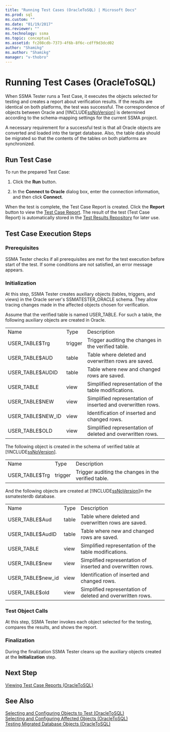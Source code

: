```yaml
---
title: "Running Test Cases (OracleToSQL) | Microsoft Docs"
ms.prod: sql
ms.custom: ""
ms.date: "01/19/2017"
ms.reviewer: ""
ms.technology: ssma
ms.topic: conceptual
ms.assetid: fc208cdb-7373-4f6b-8f6c-cdff9d3dcd02
author: "Shamikg"
ms.author: "Shamikg"
manager: "v-thobro"
---
```

# Running Test Cases (OracleToSQL)
When SSMA Tester runs a Test Case, it executes the objects selected for testing and creates a report about verification results. If the results are identical on both platforms, the test was successful. The correspondence of objects between Oracle and [!INCLUDE[ssNoVersion](../../includes/ssnoversion-md.md)] is determined according to the schema-mapping settings for the current SSMA project.  
  
A necessary requirement for a successful test is that all Oracle objects are converted and loaded into the target database. Also, the table data should be migrated so that the contents of the tables on both platforms are synchronized.  
  
## Run Test Case  
To run the prepared Test Case:  
  
1.  Click the **Run** button.  
  
2.  In the **Connect to Oracle** dialog box, enter the connection information, and then click **Connect**.  
  
When the test is complete, the Test Case Report is created. Click the **Report** button to view the [Test Case Report](viewing-test-case-reports-oracletosql.md). The result of the test (Test Case Report) is automatically stored in the [Test Results Repository](using-test-repositories-oracletosql.md) for later use.  
  
## Test Case Execution Steps  
  
### Prerequisites  
SSMA Tester checks if all prerequisites are met for the test execution before start of the test. If some conditions are not satisfied, an error message appears.  
  
### Initialization  
At this step, SSMA Tester creates auxiliary objects (tables, triggers, and views) in the Oracle server's SSMATESTER_ORACLE schema. They allow tracing changes made in the affected objects chosen for verification.  
  
Assume that the verified table is named USER_TABLE. For such a table, the following auxiliary objects are created in Oracle.  
  
||||  
|-|-|-|  
|Name|Type|Description|  
|USER_TABLE$Trg|trigger|Trigger auditing the changes in the verified table.|  
|USER_TABLE$AUD|table|Table where deleted and overwritten rows are saved.|  
|USER_TABLE$AUDID|table|Table where new and changed rows are saved.|  
|USER_TABLE|view|Simplified representation of the table modifications.|  
|USER_TABLE$NEW|view|Simplified representation of inserted and overwritten rows.|  
|USER_TABLE$NEW_ID|view|Identification of inserted and changed rows.|  
|USER_TABLE$OLD|view|Simplified representation of deleted and overwritten rows.|  
  
The following object is created in the schema of verified table at [!INCLUDE[ssNoVersion](../../includes/ssnoversion-md.md)].  
  
||||  
|-|-|-|  
|Name|Type|Description|  
|USER_TABLE$Trg|trigger|Trigger auditing the changes in the verified table.|  
  
And the following objects are created at [!INCLUDE[ssNoVersion](../../includes/ssnoversion-md.md)]in the ssmatesterdb database.  
  
||||  
|-|-|-|  
|Name|Type|Description|  
|USER_TABLE$Aud|table|Table where deleted and overwritten rows are saved.|  
|USER_TABLE$AudID|table|Table where new and changed rows are saved.|  
|USER_TABLE|view|Simplified representation of the table modifications.|  
|USER_TABLE$new|view|Simplified representation of inserted and overwritten rows.|  
|USER_TABLE$new_id|view|Identification of inserted and changed rows.|  
|USER_TABLE$old|view|Simplified representation of deleted and overwritten rows.|  
  
### Test Object Calls  
At this step, SSMA Tester invokes each object selected for the testing, compares the results, and shows the report.  
  
### Finalization  
During the finalization SSMA Tester cleans up the auxiliary objects created at the **Initialization** step.  
  
## Next Step  
[Viewing Test Case Reports &#40;OracleToSQL&#41;](../../ssma/oracle/viewing-test-case-reports-oracletosql.md)  
  
## See Also  
[Selecting and Configuring Objects to Test &#40;OracleToSQL&#41;](../../ssma/oracle/selecting-and-configuring-objects-to-test-oracletosql.md)  
[Selecting and Configuring Affected Objects &#40;OracleToSQL&#41;](../../ssma/oracle/selecting-and-configuring-affected-objects-oracletosql.md)  
[Testing Migrated Database Objects &#40;OracleToSQL&#41;](../../ssma/oracle/testing-migrated-database-objects-oracletosql.md)  
  
